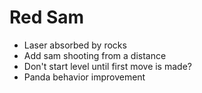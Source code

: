 # Red Sam

- Laser absorbed by rocks
- Add sam shooting from a distance
- Don't start level until first move is made?
- Panda behavior improvement
